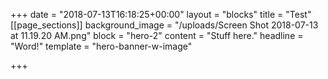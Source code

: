 +++
date = "2018-07-13T16:18:25+00:00"
layout = "blocks"
title = "Test"
[[page_sections]]
background_image = "/uploads/Screen Shot 2018-07-13 at 11.19.20 AM.png"
block = "hero-2"
content = "Stuff here."
headline = "Word!"
template = "hero-banner-w-image"

+++
